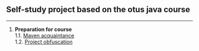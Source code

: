 ## Self-study project based on the otus java course
***

 1. <b>Preparation for course</b></br>
    1.1. [Maven acquaintance][L01-1-maven]</br>
    1.2. [Project obfuscation][L01-2-obfuscation]</br>


[L01-1-maven]: ../../tree/main/L01.1-maven "L01.1-maven"
[L01-2-obfuscation]: ../../tree/main/L01.2-obfuscation "L01.2-obfuscation"

